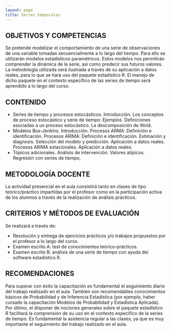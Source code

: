 ```yaml
---
layout: page
title: Series temporales
---
```


## OBJETIVOS Y COMPETENCIAS

Se pretende modelizar el comportamiento de una serie de observaciones de una variable tomadas secuencialmente a lo largo del tiempo. Para ello se utilizarán modelos estadísticos paramétricos. Estos modelos nos permitirán comprender la dinámica de la serie, así como predecir sus futuros valores. La metodología utilizada será ilustrada a través de su aplicación a datos reales, para lo que se hará uso del paquete estadístico R. El manejo de dicho paquete en el contexto específico de las series de tiempo será aprendido a lo largo del curso.

## CONTENIDO

* Series de tiempo y procesos estocásticos. Introducción. Los conceptos de proceso estocástico y serie de tiempo: Ejemplos. Definiciones asociadas a un proceso estocástico. La descomposición de Wold. 
* Modelos Box-Jenkins. Introducción. Procesos ARMA: Definición e identificación. Procesos ARIMA: Definición e identificación. Estimación y diagnosis. Selección del modelo y predicción. Aplicación a datos reales. Procesos ARIMA estacionales. Aplicación a datos reales. 
* Tópicos adicionales. Análisis de intervención. Valores atípicos. Regresión con series de tiempo.
 
## METODOLOGÍA DOCENTE

La actividad presencial en el aula consistirá tanto en clases de tipo teórico/práctico impartidas por el profesor como en la participación activa de los alumnos a través de la realización de análisis prácticos.

## CRITERIOS Y MÉTODOS DE EVALUACIÓN

Se realizará a través de: 
* Resolución y entrega de ejercicios prácticos y/o trabajos propuestos por el profesor a lo largo del curso. 
* Examen escrito A: test de conocimientos teórico-prácticos. 
* Examen escrito B: análisis de una serie de tiempo con ayuda del software estadístico R.

## RECOMENDACIONES

Para superar con éxito la capacitación es fundamental el seguimiento diario del trabajo realizado en el aula. También son recomendables conocimientos básicos de Probabilidad y de Inferencia Estadística (por ejemplo, haber cursado la capacitación Modelos de Probabilidad y Estadística Aplicada). 
Por último, el disponer de nociones generales sobre el paquete estadístico R facilitará la comprensión de su uso en el contexto específico de la series de tiempo.
Es fundamental la asistencia regular a las clases, ya que es muy importante el seguimiento del trabajo realizado en el aula.
